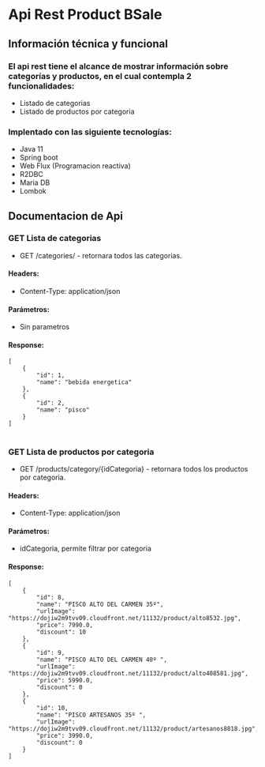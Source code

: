 # Api Rest Product BSale

## **Información técnica y funcional**

### El api rest tiene el alcance de mostrar información sobre categorías y productos, en el cual contempla 2 funcionalidades:
- Listado de categorias
- Listado de productos por categoria

### Implentado con las siguiente tecnologías:
- Java 11
- Spring boot
- Web Flux (Programacion reactiva)
- R2DBC
- Maria DB
- Lombok

## **Documentacion de Api**

### GET Lista de categorias
- GET /categories/ - retornara todos las categorias.

#### Headers:
- Content-Type: application/json

#### Parámetros:
- Sin parametros

#### Response:
```
[
    {
        "id": 1,
        "name": "bebida energetica"
    },
    {
        "id": 2,
        "name": "pisco"
    }
]
```

# #

### GET Lista de productos por categoria
- GET /products/category/{idCategoria} - retornara todos los productos por categoria.

#### Headers:
- Content-Type: application/json

#### Parámetros:
- idCategoria, permite filtrar por categoria

#### Response:
```
[
    {
        "id": 8,
        "name": "PISCO ALTO DEL CARMEN 35º",
        "urlImage": "https://dojiw2m9tvv09.cloudfront.net/11132/product/alto8532.jpg",
        "price": 7990.0,
        "discount": 10
    },
    {
        "id": 9,
        "name": "PISCO ALTO DEL CARMEN 40º ",
        "urlImage": "https://dojiw2m9tvv09.cloudfront.net/11132/product/alto408581.jpg",
        "price": 5990.0,
        "discount": 0
    },
    {
        "id": 10,
        "name": "PISCO ARTESANOS 35º ",
        "urlImage": "https://dojiw2m9tvv09.cloudfront.net/11132/product/artesanos8818.jpg",
        "price": 3990.0,
        "discount": 0
    }
]
```
